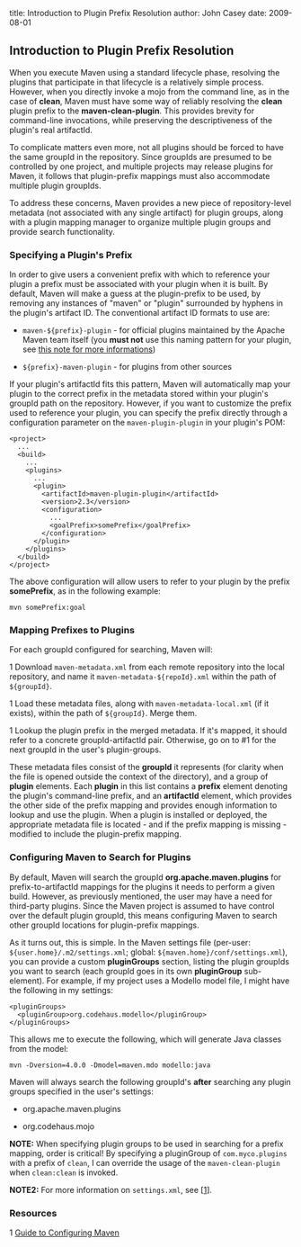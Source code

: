 title: Introduction to Plugin Prefix Resolution
author: John Casey
date: 2009-08-01

<!--
Licensed to the Apache Software Foundation (ASF) under one
or more contributor license agreements.  See the NOTICE file
distributed with this work for additional information
regarding copyright ownership.  The ASF licenses this file
to you under the Apache License, Version 2.0 (the
"License"); you may not use this file except in compliance
with the License.  You may obtain a copy of the License at

    http://www.apache.org/licenses/LICENSE-2.0

Unless required by applicable law or agreed to in writing,
software distributed under the License is distributed on an
"AS IS" BASIS, WITHOUT WARRANTIES OR CONDITIONS OF ANY
KIND, either express or implied.  See the License for the
specific language governing permissions and limitations
under the License.
-->
## Introduction to Plugin Prefix Resolution


 When you execute Maven using a standard lifecycle phase, resolving the plugins that participate in that lifecycle is a relatively simple process. However, when you directly invoke a mojo from the command line, as in the case of **clean**, Maven must have some way of reliably resolving the **clean** plugin prefix to the **maven-clean-plugin**. This provides brevity for command-line invocations, while preserving the descriptiveness of the plugin's real artifactId.


 To complicate matters even more, not all plugins should be forced to have the same groupId in the repository. Since groupIds are presumed to be controlled by one project, and multiple projects may release plugins for Maven, it follows that plugin-prefix mappings must also accommodate multiple plugin groupIds.


 To address these concerns, Maven provides a new piece of repository-level metadata (not associated with any single artifact) for plugin groups, along with a plugin mapping manager to organize multiple plugin groups and provide search functionality.


### Specifying a Plugin's Prefix


 In order to give users a convenient prefix with which to reference your plugin a prefix must be associated with your plugin when it is built. By default, Maven will make a guess at the plugin-prefix to be used, by removing any instances of "maven" or "plugin" surrounded by hyphens in the plugin's artifact ID. The conventional artifact ID formats to use are:



 - `maven-${prefix}-plugin` - for official plugins maintained by the Apache Maven team itself (you **must not** use this naming pattern for your plugin, see [this note for more informations](../plugin/guide-java-plugin-development.html#plugin-naming-convention-and-apache-maven-trademark))

 - `${prefix}-maven-plugin` - for plugins from other sources


 If your plugin's artifactId fits this pattern, Maven will automatically map your plugin to the correct prefix in the metadata stored within your plugin's groupId path on the repository. However, if you want to customize the prefix used to reference your plugin, you can specify the prefix directly through a configuration parameter on the `maven-plugin-plugin` in your plugin's POM:



```
<project>
  ...
  <build>
    ...
    <plugins>
      ...
      <plugin>
        <artifactId>maven-plugin-plugin</artifactId>
        <version>2.3</version>
        <configuration>
          ...
          <goalPrefix>somePrefix</goalPrefix>
        </configuration>
      </plugin>
    </plugins>
  </build>
</project>
```

 The above configuration will allow users to refer to your plugin by the prefix **somePrefix**, as in the following example:



```
mvn somePrefix:goal
```


### Mapping Prefixes to Plugins


 For each groupId configured for searching, Maven will:



 1 Download `maven-metadata.xml` from each remote repository into the local repository, and name it `maven-metadata-${repoId}.xml` within the path of `${groupId}`.

 1 Load these metadata files, along with `maven-metadata-local.xml` (if it exists), within the path of `${groupId}`. Merge them.

 1 Lookup the plugin prefix in the merged metadata. If it's mapped, it should refer to a concrete groupId-artifactId pair. Otherwise, go on to #1 for the next groupId in the user's plugin-groups.


 These metadata files consist of the **groupId** it represents (for clarity when the file is opened outside the context of the directory), and a group of **plugin** elements. Each **plugin** in this list contains a **prefix** element denoting the plugin's command-line prefix, and an **artifactId** element, which provides the other side of the prefix mapping and provides enough information to lookup and use the plugin. When a plugin is installed or deployed, the appropriate metadata file is located - and if the prefix mapping is missing - modified to include the plugin-prefix mapping.



### Configuring Maven to Search for Plugins


 By default, Maven will search the groupId **org.apache.maven.plugins** for prefix-to-artifactId mappings for the plugins it needs to perform a given build. However, as previously mentioned, the user may have a need for third-party plugins. Since the Maven project is assumed to have control over the default plugin groupId, this means configuring Maven to search other groupId locations for plugin-prefix mappings.


 As it turns out, this is simple. In the Maven settings file (per-user: `${user.home}/.m2/settings.xml`; global: `${maven.home}/conf/settings.xml`), you can provide a custom **pluginGroups** section, listing the plugin groupIds you want to search (each groupId goes in its own **pluginGroup** sub-element). For example, if my project uses a Modello model file, I might have the following in my settings:



```
<pluginGroups>
  <pluginGroup>org.codehaus.modello</pluginGroup>
</pluginGroups>
```

 This allows me to execute the following, which will generate Java classes from the model:



```
mvn -Dversion=4.0.0 -Dmodel=maven.mdo modello:java
```

 Maven will always search the following groupId's **after** searching any plugin groups specified in the user's settings:



 - org.apache.maven.plugins

 - org.codehaus.mojo


 **NOTE:** When specifying plugin groups to be used in searching for a prefix mapping, order is critical! By specifying a pluginGroup of `com.myco.plugins` with a prefix of `clean`, I can override the usage of the `maven-clean-plugin` when `clean:clean` is invoked.


 **NOTE2:** For more information on `settings.xml`, see \[[1](a1)\].



### Resources


 1 [Guide to Configuring Maven](../mini/guide-configuring-maven.html)



